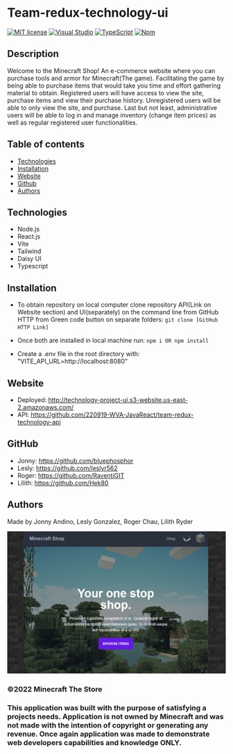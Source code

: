 # Team-redux-technology-ui

[![MIT license](https://img.shields.io/badge/License-MIT-blue.svg)](https://lbesson.mit-license.org/)
[![Visual Studio](https://badgen.net/badge/icon/visualstudio?icon=visualstudio&label)](https://visualstudio.microsoft.com)
[![TypeScript](https://badgen.net/badge/icon/typescript?icon=typescript&label)](https://typescriptlang.org)
[![Npm](https://badgen.net/badge/icon/npm?icon=npm&label)](https://https://npmjs.com/)


## Description

Welcome to the Minecraft Shop! An e-commerce website where you can purchase tools and armor for Minecraft(The game). Facilitating the game by being able to purchase items that would take you time and effort gathering material to obtain. Registered users will have access to view the site, purchase items and view their purchase history. Unregistered users will be able to only view the site, and purchase. Last but not least, administrative users will be able to log in and manage inventory (change item prices) as well as regular registered user functionalities.

## Table of contents
* [Technologies](#technologies)
* [Installation](#installation)
* [Website](#website)
* [Github](#github)
* [Authors](#authors)

## Technologies
 - Node.js
 - React.js
 - Vite
 - Tailwind
 - Daisy UI
 - Typescript

 
 
## Installation

- To obtain repository on local computer clone repository API(Link on Website section) and UI(separately) on the command line from GitHub HTTP from Green code button on separate folders: `git clone [GitHub HTTP Link]`

- Once both are installed in local machine run: `npm i OR npm install`

- Create a .env file in the root directory with: "VITE_API_URL=http://localhost:8080"



## Website
- Deployed: http://technology-project-ui.s3-website.us-east-2.amazonaws.com/
- API: https://github.com/220919-WVA-JavaReact/team-redux-technology-api

## GitHub
- Jonny: https://github.com/bluephosphor
- Lesly: https://github.com/leslyr562
- Roger: https://github.com/RaventiGIT
- Lilith: https://github.com/Hek80


## Authors
Made by 
Jonny Andino, 
Lesly Gonzalez, 
Roger Chau, 
Lilith Ryder

![page](public/img/site/minecraft_store.png)


### ©️2022 Minecraft The Store
### This application was built with the purpose of satisfying a projects needs. Application is not owned by Minecraft and was not made with the intention of copyright or generating any revenue. Once again application was made to demonstrate web developers capabilities and knowledge ONLY.
